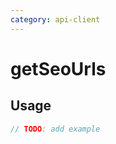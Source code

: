 ```yaml
---
category: api-client
---
```


# getSeoUrls

<!-- PLACEHOLDER_DESCRIPTION -->

## Usage

```ts
// TODO: add example
```
